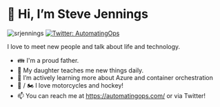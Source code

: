 # 👋 Hi, I’m Steve Jennings

<img src="https://komarev.com/ghpvc/?username=srjennings&label=Profile%20views&color=0e75b6&style=flat" alt="srjennings" /> [![Twitter: AutomatingOps](https://img.shields.io/twitter/follow/automatingops?style=social)](https://twitter.com/automatingops)

I love to meet new people and talk about life and technology.

- 👪 I'm a proud father.
- 👧 My daughter teaches me new things daily.
- 🌱 I’m actively learning more about Azure and container orchestration
- 🏑 / 🏍 I love motorcycles and hockey!
- 📫 You can reach me at https://automatingops.com/ or via Twitter! 
